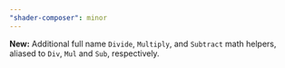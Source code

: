 ```yaml
---
"shader-composer": minor
---
```


**New:** Additional full name `Divide`, `Multiply`, and `Subtract` math helpers, aliased to `Div`, `Mul` and `Sub`, respectively.
